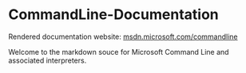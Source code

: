 # CommandLine-Documentation

Rendered documentation website: [msdn.microsoft.com/commandline](https://msdn.microsoft.com/commandline) 

Welcome to the markdown souce for Microsoft Command Line and associated interpreters.
